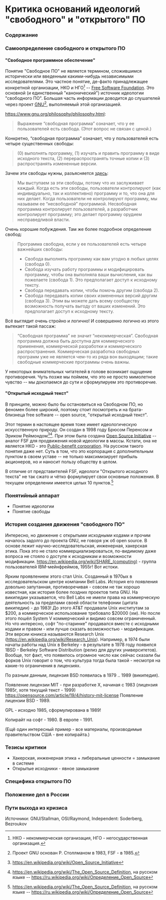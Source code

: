 # Критика оснований идеологий "свободного" и "открытого" ПО

### Содержание

### Самоопределение свободного и открытого ПО

#### "Свободное программное обеспечение"

Понятие "Свободное ПО" не является термином, сложившимся исторически или введенным какими-нибудь независимыми исследователями. Это частное понятие, де-факто принадлежащее конкретной организации, НКО и НГО[^НКО_и_НГО] -- [Free Software Foundation](https://www.fsf.org). Это основной (и единственный "канонический") источник идеологии "свободного ПО". Большая часть информации доводится до слушателей через проект [GNU](https://www.gnu.org)[^gnu], выполняемый этой организацией.

[^НКО_и_НГО]: НКО - некоммерческая организация, НГО - негосударственная организация.

[^gnu]: Проект GNU основан Р. Столлманом в 1983, FSF - в 1985.

https://www.gnu.org/philosophy/philosophy.html:

> Выражение “свободная программа” означает, что у ее пользователей есть свобода. (Этот вопрос не связан с ценой.) 

Конкретно, “свободная программа” означает, что у пользователей есть четыре существенных свободы:
>(0) выполнять программу, 
 (1) изучать и править программу в виде исходного текста, 
 (2) перераспространять точные копии и 
 (3) распространять измененные версии.

Зачем эти свободы нужны, разъясняется [здесь](https://www.gnu.org/philosophy/free-sw.html):
> Мы выступаем за эти свободы, потому что их заслуживает каждый. Когда есть эти свободы, пользователи контролируют (как индивидуально, так и коллективно) программу и то, что она для них делает. Когда пользователи не контролируют программу, мы называем ее “несвободной” программой. Несвободная программа контролирует пользователей, а разработчик контролирует программу; это делает программу орудием несправедливой власти. 

Очень хорошие побуждения. Там же более подробное определение свобод:

> Программа свободна, если у ее пользователей есть четыре важнейших свободы:
> - Свобода выполнять программу как вам угодно в любых целях (свобода 0).
> - Свобода изучать работу программы и модифицировать программу, чтобы она выполняла ваши вычисления, как вы пожелаете (свобода 1). Это предполагает доступ к исходному тексту.
> - Свобода передавать копии, чтобы помочь другим (свобода 2).
> - Свобода передавать копии своих измененных версий другим (свобода 3). Этим вы можете дать всему сообществу возможность получать выгоду от ваших изменений. Это предполагает доступ к исходному тексту.

Всё выглядит очень стройно и логично! И совершенно логично из этого вытекает такой пассаж:

> “Свободная программа” не значит “некоммерческая”. Свободная программа должна быть доступна для коммерческого применения, коммерческой разработки и коммерческого распространения. Коммерческая разработка свободных программ уже не является чем-то из ряда вон выходящим; такие свободные коммерческие программы очень важны.

У некоторых внимательных читателей в голове возникает ощущение противоречия. Чуть позже мы поймем, что это не просто мимолетное чувство -- мы докопаемся до сути и сформулируем это противоречие.

#### "Открытый исходный текст"

В принципе, можно было бы остановиться на Свободном ПО, но феномен более широкий, поэтому стоит посмотреть и на брата-близнеца free software -- open source, "открытый исходный текст".

Этот термин в настоящее время тоже имеет идеологическую искусственную природу. Он создан в 1998 году Брюсом Перенсом и Эриком Реймондом[^osi][^osd]. При этом была создана [Open Source Initiative](https://opensource.org/) -- аналог FSF для продвижения новой идеологии в массы. Кстати, она не является НКО - это [Public-benefit corporation](https://en.wikipedia.org/wiki/Public_benefit_corporation). На русском такого понятия даже нет. Суть в том, что это корпорация с дополнительным пунктом в своем уставе -- не только максимизирует прибыль акционеров, но и наносит пользу обществу в целом.

[^osi]: https://en.wikipedia.org/wiki/Open_Source_Initiative
[^osd]: https://en.wikipedia.org/wiki/The_Open_Source_Definition, на русском языке -- https://ru.wikipedia.org/wiki/Определение_Open_Source

В отличие от представителей FSF, идеологи "Открытого исходного текста" не так сжато и чётко формулирует свои основные положения. В текущем определении имеется целых 10 пунктов.[^osd]

### Понятийный аппарат

- Понятие идеологии
- Понятие свободы


### История создания движения "свободного ПО"

Интересно, но движение с открытыми исходными кодами и прочим началось задолго до проекта GNU, не говоря уж об open source. В основе лежит научно-исследовательская, инженерная, хакерская этика. Пока это не стало коммерциализироваться, по-видимому даже вопроса не стояло о доступе к исходникам и возможности модификации.
https://en.wikipedia.org/wiki/SHARE_(computing) - группа пользователей IBM-мейнфреймов, 1955г! Вот истоки.

Ярким проявлением этого стал Unix. Созданный в 1970ых в исследовательском центре компании Bell Labs. История его появления довольно запутанная, противоречивая - совсем не так хорошо известная, как история более поздних проектов типа GNU. На википедии указывается, что Bell Labs не имели права на коммерческую деятельность за пределами своей области телефонии (цитата википедии) - до 1983! До этого AT&T продавали Unix институтам за $200, а коммерческое использование требовало $20000 (хм). Но после этого пошёл System V коммерческий и видимо совсем ограниченный. Но что интересно, софт "по-старинке" продавался вместе с исходными кодами и правом - или лучше сказать возможностью - модификации. Эти версии юникса называются Research Unix (https://en.wikipedia.org/wiki/Research_Unix). Например, в 1974 были начаты работы над Unix в Berkeley - в результате в 1978 году появился 1BSD - Berkeley Software Distribution (релиз для других университетов). Вообще, тот факт, что появилось огромное число как сейчас сказали бы форков Unix говорит о том, что культура тогда была такой - несмотря на какие-то ограничения в лицензиях.

По разным данным, лицензия BSD появилась в 1979 .. 1989 (википедия).

Появление лицензии MIT - при разработке X, начиная с 1983 (лицензия 1985г, хотя текущий текст - 1999)
https://opensource.com/article/19/4/history-mit-license
Появление лицензии BSD - 1989.

GPL - исходно 1985, сформулирована в 1989!

Копирайт на софт - 1980. В европе - 1991.


(Ещё один интересный пример - все материалы, производимые правительством США - вне копирайта.)


### Тезисы критики

- Хакерская, инженерная этика + либеральные ценности = замыкание в системе
- Открытые исходники - явное замыкание

### Специфика открытого ПО

### Положение дел в России

### Пути выхода из кризиса

Источники: GNU/Stallman, OSI/Raymond, Independent: Soderberg, Bezroukov
